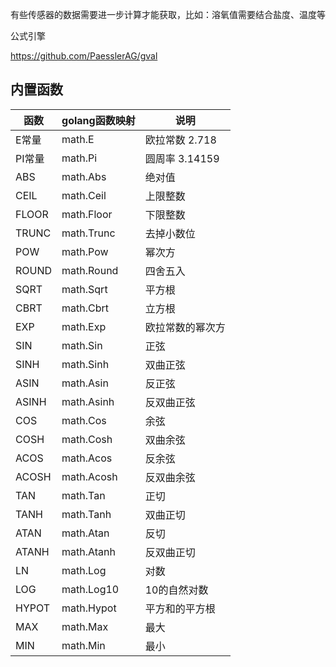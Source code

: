有些传感器的数据需要进一步计算才能获取，比如：溶氧值需要结合盐度、温度等

公式引擎

https://github.com/PaesslerAG/gval

## 内置函数

| 函数    | golang函数映射 | 说明          |
|-------|------------|-------------|
| E常量   | math.E     | 欧拉常数 2.718  |
| PI常量  | math.Pi    | 圆周率 3.14159 |
| ABS   | math.Abs   | 绝对值         |
| CEIL  | math.Ceil  | 上限整数        |
| FLOOR | math.Floor | 下限整数        |
| TRUNC | math.Trunc | 去掉小数位       |
| POW   | math.Pow   | 幂次方         |
| ROUND | math.Round | 四舍五入        |
| SQRT  | math.Sqrt  | 平方根         |
| CBRT  | math.Cbrt  | 立方根         |
| EXP   | math.Exp   | 欧拉常数的幂次方    |
| SIN   | math.Sin   | 正弦          |
| SINH  | math.Sinh  | 双曲正弦        |
| ASIN  | math.Asin  | 反正弦         |
| ASINH | math.Asinh | 反双曲正弦       |
| COS   | math.Cos   | 余弦          |
| COSH  | math.Cosh  | 双曲余弦        |
| ACOS  | math.Acos  | 反余弦         |
| ACOSH | math.Acosh | 反双曲余弦       |
| TAN   | math.Tan   | 正切          |
| TANH  | math.Tanh  | 双曲正切        |
| ATAN  | math.Atan  | 反切          |
| ATANH | math.Atanh | 反双曲正切       |
| LN    | math.Log   | 对数          |
| LOG   | math.Log10 | 10的自然对数     |
| HYPOT | math.Hypot | 平方和的平方根     |
| MAX   | math.Max   | 最大          |
| MIN   | math.Min   | 最小          |

